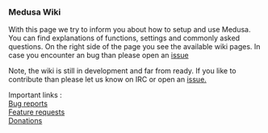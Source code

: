 ### Medusa Wiki


  

With this page we try to inform you about how to setup and use Medusa.
You can find explanations of functions, settings and commonly asked questions.
On the right side of the page you see the available wiki pages.
In case you encounter an bug than please open an [issue](https://github.com/PyMedusa/SickRage/issues)  

Note, the wiki is still in development and far from ready. If you like to contribute than please let us know on IRC or open an [issue.](https://github.com/PyMedusa/SickRage/issues)
 
Important links :  
[Bug reports](https://github.com/PyMedusa/SickRage/issues)  
[Feature requests](http://feathub.com/PyMedusa/SickRage)  
[Donations](https://github.com/PyMedusa/SickRage/wiki/Donations)